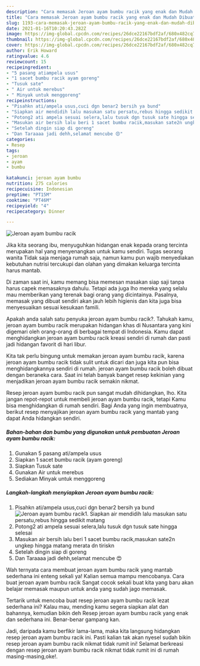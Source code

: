 ```yaml
---
description: "Cara memasak Jeroan ayam bumbu racik yang enak dan Mudah Dibuat"
title: "Cara memasak Jeroan ayam bumbu racik yang enak dan Mudah Dibuat"
slug: 1193-cara-memasak-jeroan-ayam-bumbu-racik-yang-enak-dan-mudah-dibuat
date: 2021-01-16T10:20:43.282Z
image: https://img-global.cpcdn.com/recipes/26dce22167bdf2af/680x482cq70/jeroan-ayam-bumbu-racik-foto-resep-utama.jpg
thumbnail: https://img-global.cpcdn.com/recipes/26dce22167bdf2af/680x482cq70/jeroan-ayam-bumbu-racik-foto-resep-utama.jpg
cover: https://img-global.cpcdn.com/recipes/26dce22167bdf2af/680x482cq70/jeroan-ayam-bumbu-racik-foto-resep-utama.jpg
author: Erik Howard
ratingvalue: 4.6
reviewcount: 15
recipeingredient:
- "5 pasang atiampela usus"
- "1 sacet bumbu racik ayam goreng"
- "Tusuk sate"
- " Air untuk merebus"
- " Minyak untuk menggoreng"
recipeinstructions:
- "Pisahkn ati/ampela usus,cuci dgn benar2 bersih ya bund"
- "Siapkan air mendidih lalu masukan satu persatu,rebus hingga sedikit matang"
- "Potong2 ati ampela sesuai selera,lalu tusuk dgn tusuk sate hingga selesai"
- "Masukan air bersih lalu beri 1 sacet bumbu racik,masukan sate2n ungkep hingga matang merata dn tiriskn"
- "Setelah dingin siap di goreng"
- "Dan Taraaaa jadi dehh,selamat mencube 😍"
categories:
- Resep
tags:
- jeroan
- ayam
- bumbu

katakunci: jeroan ayam bumbu 
nutrition: 275 calories
recipecuisine: Indonesian
preptime: "PT15M"
cooktime: "PT46M"
recipeyield: "4"
recipecategory: Dinner

---
```



![Jeroan ayam bumbu racik](https://img-global.cpcdn.com/recipes/26dce22167bdf2af/680x482cq70/jeroan-ayam-bumbu-racik-foto-resep-utama.jpg)

Jika kita seorang ibu, menyuguhkan hidangan enak kepada orang tercinta merupakan hal yang menyenangkan untuk kamu sendiri. Tugas seorang  wanita Tidak saja menjaga rumah saja, namun kamu pun wajib menyediakan kebutuhan nutrisi tercukupi dan olahan yang dimakan keluarga tercinta harus mantab.

Di zaman  saat ini, kamu memang bisa memesan masakan siap saji tanpa harus capek memasaknya dahulu. Tetapi ada juga lho mereka yang selalu mau memberikan yang terenak bagi orang yang dicintainya. Pasalnya, memasak yang dibuat sendiri akan jauh lebih higienis dan kita juga bisa menyesuaikan sesuai kesukaan famili. 



Apakah anda salah satu penyuka jeroan ayam bumbu racik?. Tahukah kamu, jeroan ayam bumbu racik merupakan hidangan khas di Nusantara yang kini digemari oleh orang-orang di berbagai tempat di Indonesia. Kamu dapat menghidangkan jeroan ayam bumbu racik kreasi sendiri di rumah dan pasti jadi hidangan favorit di hari libur.

Kita tak perlu bingung untuk memakan jeroan ayam bumbu racik, karena jeroan ayam bumbu racik tidak sulit untuk dicari dan juga kita pun bisa menghidangkannya sendiri di rumah. jeroan ayam bumbu racik boleh dibuat dengan beraneka cara. Saat ini telah banyak banget resep kekinian yang menjadikan jeroan ayam bumbu racik semakin nikmat.

Resep jeroan ayam bumbu racik pun sangat mudah dihidangkan, lho. Kita jangan repot-repot untuk membeli jeroan ayam bumbu racik, tetapi Kamu bisa menghidangkan di rumah sendiri. Bagi Anda yang ingin membuatnya, berikut resep menyajikan jeroan ayam bumbu racik yang mantab yang dapat Anda hidangkan sendiri.

<!--inarticleads1-->

##### Bahan-bahan dan bumbu yang digunakan untuk pembuatan Jeroan ayam bumbu racik:

1. Gunakan 5 pasang ati/ampela usus
1. Siapkan 1 sacet bumbu racik (ayam goreng)
1. Siapkan Tusuk sate
1. Gunakan  Air untuk merebus
1. Sediakan  Minyak untuk menggoreng




<!--inarticleads2-->

##### Langkah-langkah menyiapkan Jeroan ayam bumbu racik:

1. Pisahkn ati/ampela usus,cuci dgn benar2 bersih ya bund
<img src="https://img-global.cpcdn.com/steps/e958f53619110888/160x128cq70/jeroan-ayam-bumbu-racik-langkah-memasak-1-foto.jpg" alt="Jeroan ayam bumbu racik">1. Siapkan air mendidih lalu masukan satu persatu,rebus hingga sedikit matang
1. Potong2 ati ampela sesuai selera,lalu tusuk dgn tusuk sate hingga selesai
1. Masukan air bersih lalu beri 1 sacet bumbu racik,masukan sate2n ungkep hingga matang merata dn tiriskn
1. Setelah dingin siap di goreng
1. Dan Taraaaa jadi dehh,selamat mencube 😍




Wah ternyata cara membuat jeroan ayam bumbu racik yang mantab sederhana ini enteng sekali ya! Kalian semua mampu mencobanya. Cara buat jeroan ayam bumbu racik Sangat cocok sekali buat kita yang baru akan belajar memasak maupun untuk anda yang sudah jago memasak.

Tertarik untuk mencoba buat resep jeroan ayam bumbu racik lezat sederhana ini? Kalau mau, mending kamu segera siapkan alat dan bahannya, kemudian bikin deh Resep jeroan ayam bumbu racik yang enak dan sederhana ini. Benar-benar gampang kan. 

Jadi, daripada kamu berfikir lama-lama, maka kita langsung hidangkan resep jeroan ayam bumbu racik ini. Pasti kalian tak akan nyesel sudah bikin resep jeroan ayam bumbu racik nikmat tidak rumit ini! Selamat berkreasi dengan resep jeroan ayam bumbu racik nikmat tidak rumit ini di rumah masing-masing,oke!.

